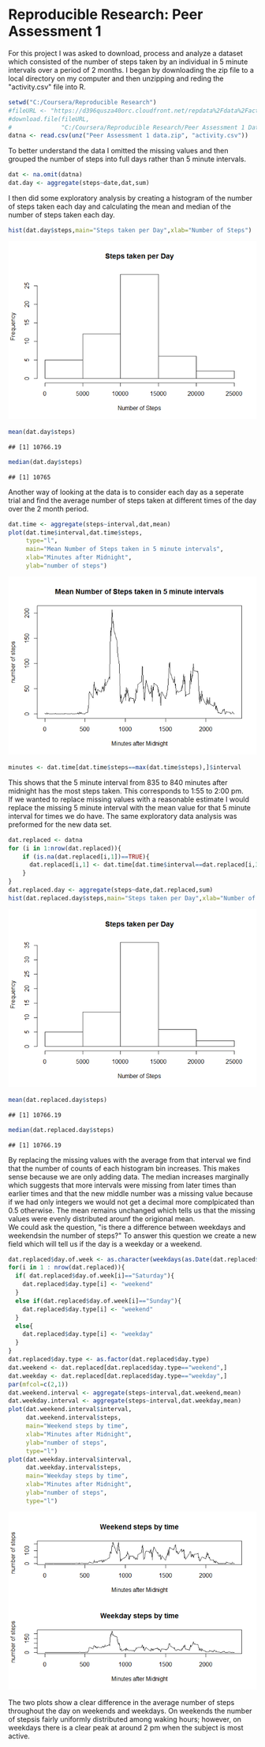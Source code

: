 # Reproducible Research: Peer Assessment 1
For this project I was asked to download, process and analyze a dataset which consisted of the number of steps taken by an individual in 5 minute intervals over a period of 2 months. I began by downloading the zip file to a local directory on my computer and then unzipping and reding the "activity.csv" file into R.

```r
setwd("C:/Coursera/Reproducible Research")
#fileURL <- "https://d396qusza40orc.cloudfront.net/repdata%2Fdata%2Factivity.zip"
#download.file(fileURL,
#              "C:/Coursera/Reproducible Research/Peer Assessment 1 Data.zip")
datna <- read.csv(unz("Peer Assessment 1 data.zip", "activity.csv"))
```
To better understand the data I omitted the missing values and then grouped the number of steps into full days rather than 5 minute intervals.  

```r
dat <- na.omit(datna)
dat.day <- aggregate(steps~date,dat,sum)
```
I then did some exploratory analysis by creating a histogram of the number of steps taken each day and calculating the mean and median of the number of steps taken each day.

```r
hist(dat.day$steps,main="Steps taken per Day",xlab="Number of Steps")
```

![](PA1_template_files/figure-html/unnamed-chunk-3-1.png) 

```r
mean(dat.day$steps)
```

```
## [1] 10766.19
```

```r
median(dat.day$steps)
```

```
## [1] 10765
```
Another way of looking at the data is to consider each day as a seperate trial and find the average number of steps taken at different times of the day over the 2 month period.  

```r
dat.time <- aggregate(steps~interval,dat,mean)
plot(dat.time$interval,dat.time$steps,
     type="l",
     main="Mean Number of Steps taken in 5 minute intervals",
     xlab="Minutes after Midnight",
     ylab="number of steps")
```

![](PA1_template_files/figure-html/unnamed-chunk-4-1.png) 

```r
minutes <- dat.time[dat.time$steps==max(dat.time$steps),]$interval
```
This shows that the 5 minute interval from 835 to 840 minutes after midnight has the most steps taken.  This corresponds to 1:55 to 2:00 pm.  
If we wanted to replace missing values with a reasonable estimate I would replace the missing 5 minute interval with the mean value for that 5 minute interval for times we do have.  The same exploratory data analysis was preformed for the new data set.

```r
dat.replaced <- datna
for (i in 1:nrow(dat.replaced)){
    if (is.na(dat.replaced[i,1])==TRUE){
      dat.replaced[i,1] <- dat.time[dat.time$interval==dat.replaced[i,3],2]
    }
}
dat.replaced.day <- aggregate(steps~date,dat.replaced,sum)
hist(dat.replaced.day$steps,main="Steps taken per Day",xlab="Number of Steps")
```

![](PA1_template_files/figure-html/unnamed-chunk-5-1.png) 

```r
mean(dat.replaced.day$steps)
```

```
## [1] 10766.19
```

```r
median(dat.replaced.day$steps)
```

```
## [1] 10766.19
```
By replacing the missing values with the average from that interval we find that the number of counts of each histogram bin increases.  This makes sense because we are only adding data.  The median increases marginally which suggests that more intervals were missing from later times than earlier times and that the new middle number was a missing value because if we had only integers we would not get a decimal more complpicated than 0.5 otherwise.  The mean remains unchanged which tells us that the missing values were evenly distributed arounf the origional mean.  
We could ask the question, "is there a difference between weekdays and weekendsin the number of steps?"  To answer this question we create a new field which will tell us if the day is a weekday or a weekend.

```r
dat.replaced$day.of.week <- as.character(weekdays(as.Date(dat.replaced$date)))
for(i in 1 : nrow(dat.replaced)){
  if( dat.replaced$day.of.week[i]=="Saturday"){
    dat.replaced$day.type[i] <- "weekend"
  }
  else if(dat.replaced$day.of.week[i]=="Sunday"){
    dat.replaced$day.type[i] <- "weekend"
  }
  else{
    dat.replaced$day.type[i] <- "weekday"
  }
}
dat.replaced$day.type <- as.factor(dat.replaced$day.type)
dat.weekend <- dat.replaced[dat.replaced$day.type=="weekend",]
dat.weekday <- dat.replaced[dat.replaced$day.type=="weekday",]
par(mfcol=c(2,1))
dat.weekend.interval <- aggregate(steps~interval,dat.weekend,mean)
dat.weekday.interval <- aggregate(steps~interval,dat.weekday,mean)
plot(dat.weekend.interval$interval,
     dat.weekend.interval$steps,
     main="Weekend steps by time",
     xlab="Minutes after Midnight",
     ylab="number of steps",
     type="l")
plot(dat.weekday.interval$interval,
     dat.weekday.interval$steps,
     main="Weekday steps by time",
     xlab="Minutes after Midnight",
     ylab="number of steps",
     type="l")
```

![](PA1_template_files/figure-html/unnamed-chunk-6-1.png) 

The two plots show a clear difference in the average number of steps throughout the day on weekends and weekdays.  On weekends the number of stepsis fairly uniformly distributed among waking hours; however, on weekdays there is a clear peak at around 2 pm when the subject is most active.
